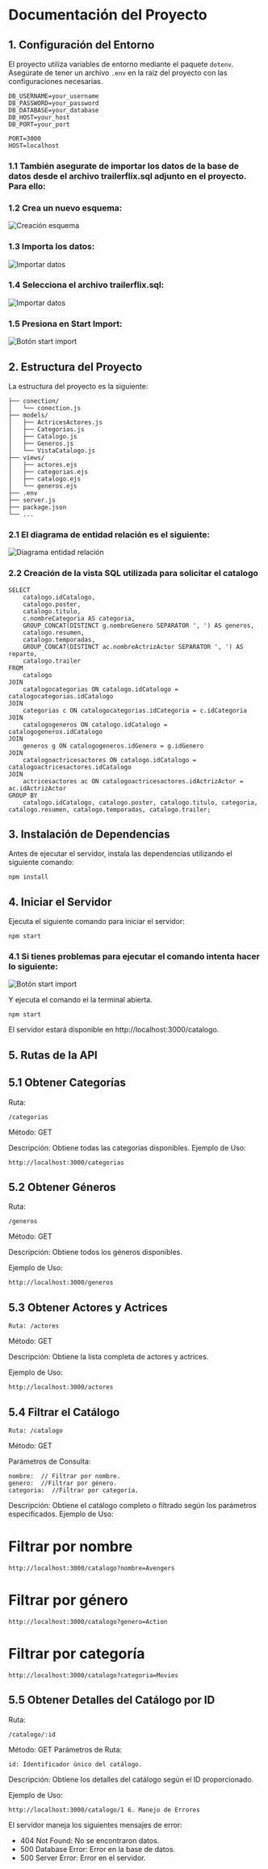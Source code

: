 # Documentación del Proyecto

## 1. Configuración del Entorno

El proyecto utiliza variables de entorno mediante el paquete `dotenv`. Asegúrate de tener un archivo `.env` en la raíz del proyecto con las configuraciones necesarias.

```dotenv
DB_USERNAME=your_username
DB_PASSWORD=your_password
DB_DATABASE=your_database
DB_HOST=your_host
DB_PORT=your_port

PORT=3000
HOST=localhost
```

### 1.1 También asegurate de importar los datos de la base de datos desde el archivo trailerflix.sql adjunto en el proyecto. Para ello:

### 1.2 Crea un nuevo esquema:

![Creación esquema](./src/media//creación-esquema.png)

### 1.3 Importa los datos:

![Importar datos](./src/media/server-import.png)

### 1.4 Selecciona el archivo **trailerflix.sql**:

![Importar datos](./src/media/import-section.png)

### 1.5 Presiona en Start Import:

![Botón start import](./src/media/start-import.png)

## 2. Estructura del Proyecto

La estructura del proyecto es la siguiente:

```
├── conection/
│   └── conection.js
├── models/
│   ├── ActricesActores.js
│   ├── Categorias.js
│   ├── Catalogo.js
│   ├── Generos.js
│   └── VistaCatalogo.js
├── views/
│   ├── actores.ejs
│   ├── categorias.ejs
│   ├── catalogo.ejs
│   └── generos.ejs
├── .env
├── server.js
├── package.json
└── ...
```

### 2.1 El diagrama de entidad relación es el siguiente:

![Diagrama entidad relación](./src/media/diagrama.png)

### 2.2 Creación de la vista SQL utilizada para solicitar el catalogo

```
SELECT
    catalogo.idCatalogo,
    catalogo.poster,
    catalogo.titulo,
    c.nombreCategoria AS categoria,
    GROUP_CONCAT(DISTINCT g.nombreGenero SEPARATOR ', ') AS generos,
    catalogo.resumen,
    catalogo.temporadas,
    GROUP_CONCAT(DISTINCT ac.nombreActrizActor SEPARATOR ', ') AS reparto,
    catalogo.trailer
FROM
    catalogo
JOIN
    catalogocategorias ON catalogo.idCatalogo = catalogocategorias.idCatalogo
JOIN
    categorias c ON catalogocategorias.idCategoria = c.idCategoria
JOIN
    catalogogeneros ON catalogo.idCatalogo = catalogogeneros.idCatalogo
JOIN
    generos g ON catalogogeneros.idGenero = g.idGenero
JOIN
    catalogoactricesactores ON catalogo.idCatalogo = catalogoactricesactores.idCatalogo
JOIN
    actricesactores ac ON catalogoactricesactores.idActrizActor = ac.idActrizActor
GROUP BY
    catalogo.idCatalogo, catalogo.poster, catalogo.titulo, categoria, catalogo.resumen, catalogo.temporadas, catalogo.trailer;
```

## 3. Instalación de Dependencias

Antes de ejecutar el servidor, instala las dependencias utilizando el siguiente comando:

```
npm install
```

## 4. Iniciar el Servidor

Ejecuta el siguiente comando para iniciar el servidor:

```
npm start
```

### 4.1 Si tienes problemas para ejecutar el comando intenta hacer lo siguiente:

![Botón start import](./src/media/integrated-terminal.png)

Y ejecuta el comando el la terminal abierta.

```
npm start
```

El servidor estará disponible en http://localhost:3000/catalogo.

## 5. Rutas de la API

## 5.1 Obtener Categorías

Ruta:

```
/categorias
```

Método: GET

Descripción: Obtiene todas las categorías disponibles.
Ejemplo de Uso:

```
http://localhost:3000/categorias
```

## 5.2 Obtener Géneros

Ruta:

```
/generos
```

Método: GET

Descripción: Obtiene todos los géneros disponibles.

Ejemplo de Uso:

```
http://localhost:3000/generos
```

## 5.3 Obtener Actores y Actrices

```
Ruta: /actores
```

Método: GET

Descripción: Obtiene la lista completa de actores y actrices.

Ejemplo de Uso:

```
http://localhost:3000/actores
```

## 5.4 Filtrar el Catálogo

```
Ruta: /catalogo
```

Método: GET

Parámetros de Consulta:

```
nombre:  // Filtrar por nombre.
genero:  //Filtrar por género.
categoria:  //Filtrar por categoría.
```

Descripción: Obtiene el catálogo completo o filtrado según los parámetros especificados.
Ejemplo de Uso:

# Filtrar por nombre

```
http://localhost:3000/catalogo?nombre=Avengers
```

# Filtrar por género

```
http://localhost:3000/catalogo?genero=Action
```

# Filtrar por categoría

```
http://localhost:3000/catalogo?categoria=Movies
```

## 5.5 Obtener Detalles del Catálogo por ID

Ruta:

```
/catalogo/:id
```

Método: GET
Parámetros de Ruta:

```
id: Identificador único del catálogo.
```

Descripción: Obtiene los detalles del catálogo según el ID proporcionado.

Ejemplo de Uso:

```
http://localhost:3000/catalogo/1 6. Manejo de Errores
```

El servidor maneja los siguientes mensajes de error:

- 404 Not Found: No se encontraron datos.
- 500 Database Error: Error en la base de datos.
- 500 Server Error: Error en el servidor.
